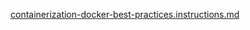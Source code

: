 [containerization-docker-best-practices.instructions.md](../../../instructions/containerization-docker-best-practices.instructions.md)